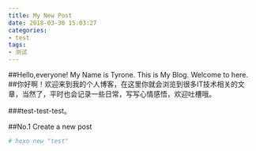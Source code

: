 ```yaml
---
title: My New Post
date: 2018-03-30 15:03:27
categories: 
- test
tags:
- 测试
---
```

##Hello,everyone! My Name is Tyrone. This is My Blog. Welcome to here.
##你好啊！欢迎来到我的个人博客，在这里你就会浏览到很多IT技术相关的文章，当然了，平时也会记录一些日常，写写心情感悟，欢迎吐槽哦。

###test-test-test。


##No.1 Create a new post

```bash
# hexo new "test"
```


